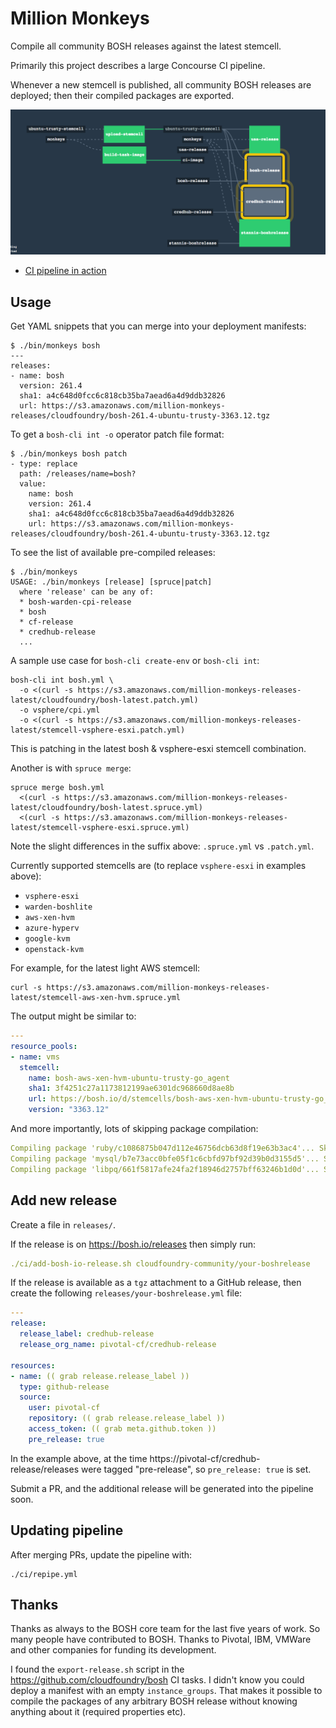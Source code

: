 # Million Monkeys

Compile all community BOSH releases against the latest stemcell.

Primarily this project describes a large Concourse CI pipeline.

Whenever a new stemcell is published, all community BOSH releases are deployed; then their compiled packages are exported.

[![sample](docs/million-monkeys-sample-pipeline.png)](https://ci.starkandwayne.com/teams/main/pipelines/million-monkeys)

* [CI pipeline in action](https://ci.starkandwayne.com/teams/main/pipelines/million-monkeys)

## Usage

Get YAML snippets that you can merge into your deployment manifests:

```
$ ./bin/monkeys bosh
---
releases:
- name: bosh
  version: 261.4
  sha1: a4c648d0fcc6c818cb35ba7aead6a4d9ddb32826
  url: https://s3.amazonaws.com/million-monkeys-releases/cloudfoundry/bosh-261.4-ubuntu-trusty-3363.12.tgz
```

To get a `bosh-cli int -o` operator patch file format:

```
$ ./bin/monkeys bosh patch
- type: replace
  path: /releases/name=bosh?
  value:
    name: bosh
    version: 261.4
    sha1: a4c648d0fcc6c818cb35ba7aead6a4d9ddb32826
    url: https://s3.amazonaws.com/million-monkeys-releases/cloudfoundry/bosh-261.4-ubuntu-trusty-3363.12.tgz
```

To see the list of available pre-compiled releases:

```
$ ./bin/monkeys
USAGE: ./bin/monkeys [release] [spruce|patch]
  where 'release' can be any of:
  * bosh-warden-cpi-release
  * bosh
  * cf-release
  * credhub-release
  ...
```


A sample use case for `bosh-cli create-env` or `bosh-cli int`:

```
bosh-cli int bosh.yml \
  -o <(curl -s https://s3.amazonaws.com/million-monkeys-releases-latest/cloudfoundry/bosh-latest.patch.yml)
  -o vsphere/cpi.yml
  -o <(curl -s https://s3.amazonaws.com/million-monkeys-releases-latest/stemcell-vsphere-esxi.patch.yml)
```

This is patching in the latest bosh & vsphere-esxi stemcell combination.

Another is with `spruce merge`:

```
spruce merge bosh.yml
  <(curl -s https://s3.amazonaws.com/million-monkeys-releases-latest/cloudfoundry/bosh-latest.spruce.yml)
  <(curl -s https://s3.amazonaws.com/million-monkeys-releases-latest/stemcell-vsphere-esxi.spruce.yml)
```

Note the slight differences in the suffix above: `.spruce.yml` vs `.patch.yml`.

Currently supported stemcells are (to replace `vsphere-esxi` in examples above):

* `vsphere-esxi`
* `warden-boshlite`
* `aws-xen-hvm`
* `azure-hyperv`
* `google-kvm`
* `openstack-kvm`

For example, for the latest light AWS stemcell:

```
curl -s https://s3.amazonaws.com/million-monkeys-releases-latest/stemcell-aws-xen-hvm.spruce.yml
```

The output might be similar to:

```yaml
---
resource_pools:
- name: vms
  stemcell:
    name: bosh-aws-xen-hvm-ubuntu-trusty-go_agent
    sha1: 3f4251c27a1173812199ae6301dc968660d8ae8b
    url: https://bosh.io/d/stemcells/bosh-aws-xen-hvm-ubuntu-trusty-go_agent?v=3363.12
    version: "3363.12"
```

And more importantly, lots of skipping package compilation:

```yaml
Compiling package 'ruby/c1086875b047d112e46756dcb63d8f19e63b3ac4'... Skipped [Package already compiled] (00:01:54)
Compiling package 'mysql/b7e73acc0bfe05f1c6cbfd97bf92d39b0d3155d5'... Skipped [Package already compiled] (00:01:28)
Compiling package 'libpq/661f5817afe24fa2f18946d2757bff63246b1d0d'... Skipped [Package already compiled] (00:00:10)
```

## Add new release

Create a file in `releases/`.

If the release is on https://bosh.io/releases then simply run:

```yaml
./ci/add-bosh-io-release.sh cloudfoundry-community/your-boshrelease
```

If the release is available as a `tgz` attachment to a GitHub release, then create the following `releases/your-boshrelease.yml` file:

```yaml
---
release:
  release_label: credhub-release
  release_org_name: pivotal-cf/credhub-release

resources:
- name: (( grab release.release_label ))
  type: github-release
  source:
    user: pivotal-cf
    repository: (( grab release.release_label ))
    access_token: (( grab meta.github.token ))
    pre_release: true
```

In the example above, at the time https://pivotal-cf/credhub-release/releases were tagged "pre-release", so `pre_release: true` is set.

Submit a PR, and the additional release will be generated into the pipeline soon.

## Updating pipeline

After merging PRs, update the pipeline with:

```
./ci/repipe.yml
```

## Thanks

Thanks as always to the BOSH core team for the last five years of work. So many people have contributed to BOSH. Thanks to Pivotal, IBM, VMWare and other companies for funding its development.

I found the `export-release.sh` script in the https://github.com/cloudfoundry/bosh CI tasks. I didn't know you could deploy a manifest with an empty `instance_groups`. That makes it possible to compile the packages of any arbitrary BOSH release without knowing anything about it (required properties etc).
